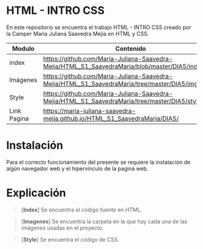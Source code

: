 # HTML - INTRO CSS

En este repositorio se encuentra el trabajo HTML - INTRO CSS creado por la Camper Maria Juliana Saavedra Mejia en HTML y CSS.


| Modulo | Contenido |
|--|--|
| index |https://github.com/Maria-Juliana-Saavedra-Mejia/HTML_S1_SaavedraMaria/blob/master/DIA5/index.html|
| Imágenes |https://github.com/Maria-Juliana-Saavedra-Mejia/HTML_S1_SaavedraMaria/tree/master/DIA5/img|
| Style |https://github.com/Maria-Juliana-Saavedra-Mejia/HTML_S1_SaavedraMaria/tree/master/DIA5/style|
| Link Pagina |https://maria-juliana-saavedra-mejia.github.io/HTML_S1_SaavedraMaria/DIA5/|

# **Instalación**

Para el correcto funcionamiento del presente se requiere la instalación de algún navegador web y el hipervínculo de la pagina web.

# **Explicación**

> [**Index**]
Se encuentra el código fuente en HTML.

> [**Imagenes**]
Se encuentra la carpeta en la que hay cada una de las imágenes usadas en el proyecto.

> [**Style**]
Se encuentra el código de CSS.
